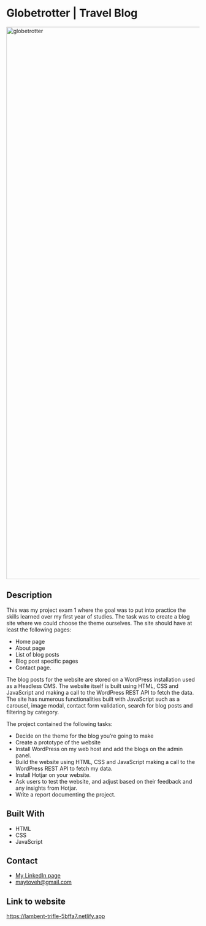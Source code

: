# Globetrotter | Travel Blog

<img width="1440" alt="globetrotter" src="https://user-images.githubusercontent.com/89157761/171418817-7c575ddf-bb65-459f-95cc-fe82f6dd0f4f.png">

## Description

This was my project exam 1 where the goal was to put into practice the skills learned over my first year of studies.
The task was to create a blog site where we could choose the theme ourselves. The site should have at least the following pages:

- Home page
- About page
- List of blog posts
- Blog post specific pages
- Contact page.

The blog posts for the website are stored on a WordPress installation used as a Headless CMS. The website itself is built using HTML, CSS and JavaScript and making a call to the WordPress REST API to fetch the data. The site has numerous functionalities built with JavaScript such as a carousel, image modal, contact form validation, search for blog posts and filtering by category.

The project contained the following tasks:

- Decide on the theme for the blog you’re going to make
- Create a prototype of the website
- Install WordPress on my web host and add the blogs on the admin panel.
- Build the website using HTML, CSS and JavaScript making a call to the WordPress REST API to fetch my data.
- Install Hotjar on your website.
- Ask users to test the website, and adjust based on their feedback and any insights from Hotjar.
- Write a report documenting the project.


## Built With

- HTML
- CSS
- JavaScript

## Contact

- [My LinkedIn page](www.linkedin.com/in/may-tove-hovdal-24b406153)
- maytoveh@gmail.com

## Link to website

https://lambent-trifle-5bffa7.netlify.app

